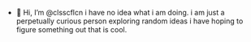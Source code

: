 - 👋 Hi, I’m @clsscflcn
i have no idea what i am doing. i am just a perpetually curious person exploring random ideas i have hoping to figure something out that is cool. 
